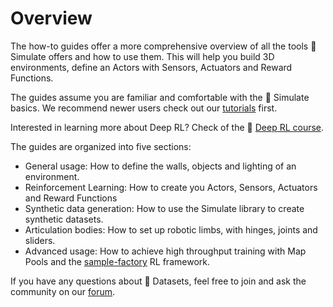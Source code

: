 # Overview

The how-to guides offer a more comprehensive overview of all the tools 🤗 Simulate offers and how to use them. This will help you build 3D environments, define an Actors with Sensors, Actuators and Reward Functions.

The guides assume you are familiar and comfortable with the 🤗 Simulate basics. We recommend newer users check out our [tutorials](tutorial) first.

<Tip>

Interested in learning more about Deep RL? Check of the 🤗 [Deep RL course](https://github.com/huggingface/deep-rl-class#the-hugging-face-deep-reinforcement-learning-class-).

</Tip>

The guides are organized into five sections:

- <span class="underline decoration-sky-400 decoration-2 font-semibold">General usage</span>: How to define the walls, objects and lighting of an environment.
- <span class="underline decoration-pink-400 decoration-2 font-semibold">Reinforcement Learning</span>: How to create you Actors, Sensors, Actuators and Reward Functions
- <span class="underline decoration-yellow-400 decoration-2 font-semibold">Synthetic data generation</span>: How to use the Simulate library to create synthetic datasets.
- <span class="underline decoration-green-400 decoration-2 font-semibold">Articulation bodies</span>: How to set up robotic limbs, with hinges, joints and sliders.
- <span class="underline decoration-indigo-400 decoration-2 font-semibold">Advanced usage</span>: How to achieve high throughput training with Map Pools and the [sample-factory](https://alex-petrenko.github.io/sample-factory/) RL framework</a>.

If you have any questions about 🤗 Datasets, feel free to join and ask the community on our [forum](https://discuss.huggingface.co/c/datasets/10).
